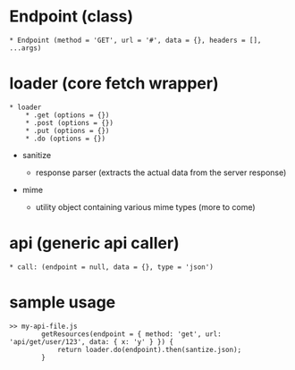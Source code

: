 #	Endpoint (class)

	* Endpoint (method = 'GET', url = '#', data = {}, headers = [], ...args)

#	loader (core fetch wrapper)

	* loader 
		* .get (options = {})
		* .post (options = {})
		* .put (options = {})
		* .do (options = {})
  
* sanitize
	- response parser (extracts the actual data from the server response)
  
* mime
   - utility object containing various mime types (more to come)

#	api (generic api caller)

	* call: (endpoint = null, data = {}, type = 'json')


#	sample usage
  	>> my-api-file.js
			getResources(endpoint = { method: 'get', url: 'api/get/user/123', data: { x: 'y' } }) {
				return loader.do(endpoint).then(santize.json);
			}